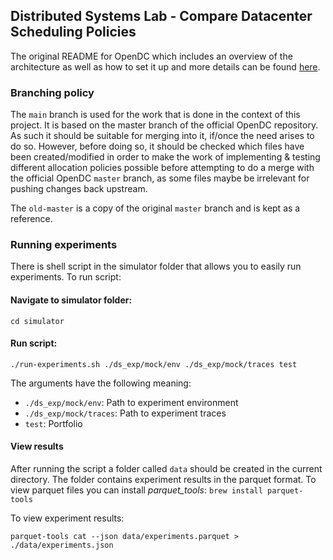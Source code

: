 ## Distributed Systems Lab - Compare Datacenter Scheduling Policies

The original README for OpenDC which includes an overview of the architecture as well as how to set it up and more details can be found [here](original_readme.md).

### Branching policy

The `main` branch is used for the work that is done in the context of this project. It is based on the master branch of the official OpenDC repository. As such it should be suitable for merging into it, if/once the need arises to do so. However, before doing so, it should be checked which files have been created/modified in order to make the work of implementing & testing different allocation policies possible before attempting to do a merge with the official OpenDC `master` branch, as some files maybe be irrelevant for pushing changes back upstream.

The `old-master` is a copy of the original `master` branch and is kept as a reference.

### Running experiments

There is shell script in the simulator folder that allows you to easily run experiments. To run script:

#### Navigate to simulator folder:
```shell script
cd simulator
```

#### Run script:
```shell script
./run-experiments.sh ./ds_exp/mock/env ./ds_exp/mock/traces test
```
The arguments have the following meaning:
- `./ds_exp/mock/env`: Path to experiment environment
- `./ds_exp/mock/traces`: Path to experiment traces
- `test`: Portfolio

 #### View results
 
 After running the script a folder called `data` should be created in the current directory. The folder contains experiment results
 in the parquet format. To view parquet files you can install *parquet_tools*: `brew install parquet-tools`
 
 To view experiment results:
 ```shell script
parquet-tools cat --json data/experiments.parquet > ./data/experiments.json
```  
